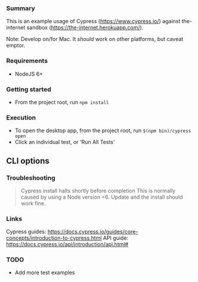 ### Summary

This is an example usage of Cypress (<https://www.cypress.io/>) against the-internet sandbox (<https://the-internet.herokuapp.com/>).

Note: Develop on/for Mac.  It _should_ work on other platforms, but caveat emptor.

### Requirements
- NodeJS 6+

### Getting started
- From the project root, run `npm install`

### Execution
- To open the desktop app, from the project root, run `$(npm bin)/cypress open`
- Click an individual test, or 'Run All Tests'

## CLI options

### Troubleshooting
> Cypress install halts shortly before completion
This is normally caused by using a Node version <6.  Update and the install should work fine.

### Links
Cypress guides: https://docs.cypress.io/guides/core-concepts/introduction-to-cypress.html
API guide: https://docs.cypress.io/api/introduction/api.html#

### TODO
- Add more test examples
